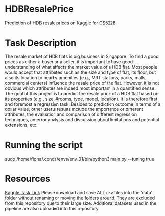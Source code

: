 # HDBResalePrice
Prediction of HDB resale prices on Kaggle for CS5228

# Task Description
The resale market of HDB flats is big business in Singapore. To find a good prices as either a buyer or a seller, it is important to have good understanding of what affects the market value of a HDB flat. Most people would accept that attributes such as the size and type of flat, its floor, but also its location to nearby amenities (e.g., MRT stations, parks, malls, commercial centers) influence the resale price of the flat. However, it is not obvious which attributes are indeed most important in a quantified sense.<br>
The goal of this project is to predict the resale price of a HDB flat based on its properties (e.g., size, #rooms, type, model, location). It is therefore first and foremost a regression task. Besides to prediction outcome in terms of a dollar value, other useful results include the importance of different attributes, the evaluation and comparison of different regression techniques, an error analysis and discussion about limitations and potential extensions, etc.

# Running the script
sudo /home/fiona/.conda/envs/env_01/bin/python3 main.py --tuning true

# Resources
[Kaggle Task Link](https://www.kaggle.com/c/cs5228-2020-semester-2-final-project/overview)
Please download and save ALL csv files into the 'data' folder without renaming or moving the folders around. 
They are excluded from this repository due to their large size. 
Additional datasets used in the pipeline are also uploaded into this repository.